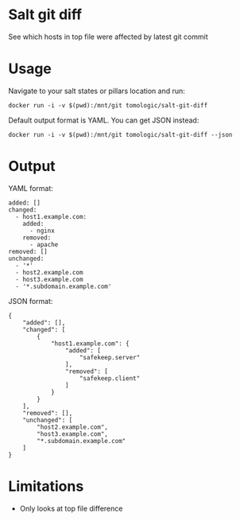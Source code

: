 # Salt git diff
See which hosts in top file were affected by latest git commit

# Usage
Navigate to your salt states or pillars location and run:

    docker run -i -v $(pwd):/mnt/git tomologic/salt-git-diff

Default output format is YAML. You can get JSON instead:

    docker run -i -v $(pwd):/mnt/git tomologic/salt-git-diff --json

# Output
YAML format:

    added: []
    changed:
      - host1.example.com:
        added:
          - nginx
        removed:
          - apache
    removed: []
    unchanged:
      - '*'
      - host2.example.com
      - host3.example.com
      - '*.subdomain.example.com'

JSON format:

    {
        "added": [],
        "changed": [
            {
                "host1.example.com": {
                    "added": [
                        "safekeep.server"
                    ],
                    "removed": [
                        "safekeep.client"
                    ]
                }
            }
        ],
        "removed": [],
        "unchanged": [
            "host2.example.com",
            "host3.example.com",
            "*.subdomain.example.com"
        ]
    }
    
# Limitations
* Only looks at top file difference
